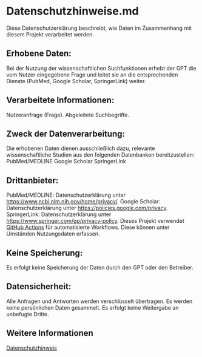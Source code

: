 # Datenschutzhinweise.md
Diese Datenschutzerklärung beschreibt, wie Daten im Zusammenhang mit diesem Projekt verarbeitet werden.
## Erhobene Daten:
Bei der Nutzung der wissenschaftlichen Suchfunktionen erhebt der GPT die vom Nutzer eingegebene Frage und leitet sie an die entsprechenden Dienste (PubMed, Google Scholar, SpringerLink) weiter.
## Verarbeitete Informationen:
Nutzeranfrage (Frage).
Abgeleitete Suchbegriffe.
## Zweck der Datenverarbeitung:
Die erhobenen Daten dienen ausschließlich dazu, relevante wissenschaftliche Studien aus den folgenden Datenbanken bereitzustellen:
PubMed/MEDLINE
Google Scholar
SpringerLink
## Drittanbieter:
PubMed/MEDLINE: Datenschutzerklärung unter https://www.ncbi.nlm.nih.gov/home/privacy/.
Google Scholar: Datenschutzerklärung unter https://policies.google.com/privacy.
SpringerLink: Datenschutzerklärung unter https://www.springer.com/gp/privacy-policy.
Dieses Projekt verwendet [GitHub Actions](https://docs.github.com/en/actions) für automatisierte Workflows. Diese können unter Umständen Nutzungsdaten erfassen.
## Keine Speicherung:
Es erfolgt keine Speicherung der Daten durch den GPT oder den Betreiber.
## Datensicherheit:
Alle Anfragen und Antworten werden verschlüsselt übertragen.
Es werden keine persönlichen Daten gesammelt. Es erfolgt keine Weitergabe an unbefugte Dritte.
## Weitere Informationen
[Datenschutzhinweis](PRIVACY.md)

